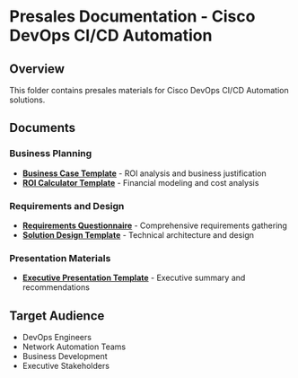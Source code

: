 # Presales Documentation - Cisco DevOps CI/CD Automation

## Overview

This folder contains presales materials for Cisco DevOps CI/CD Automation solutions.

## Documents

### Business Planning
- **[Business Case Template](business-case-template.md)** - ROI analysis and business justification
- **[ROI Calculator Template](roi-calculator-template.md)** - Financial modeling and cost analysis

### Requirements and Design
- **[Requirements Questionnaire](requirements-questionnaire.md)** - Comprehensive requirements gathering
- **[Solution Design Template](solution-design-template.md)** - Technical architecture and design

### Presentation Materials
- **[Executive Presentation Template](executive-presentation-template.md)** - Executive summary and recommendations

## Target Audience

- DevOps Engineers
- Network Automation Teams
- Business Development
- Executive Stakeholders